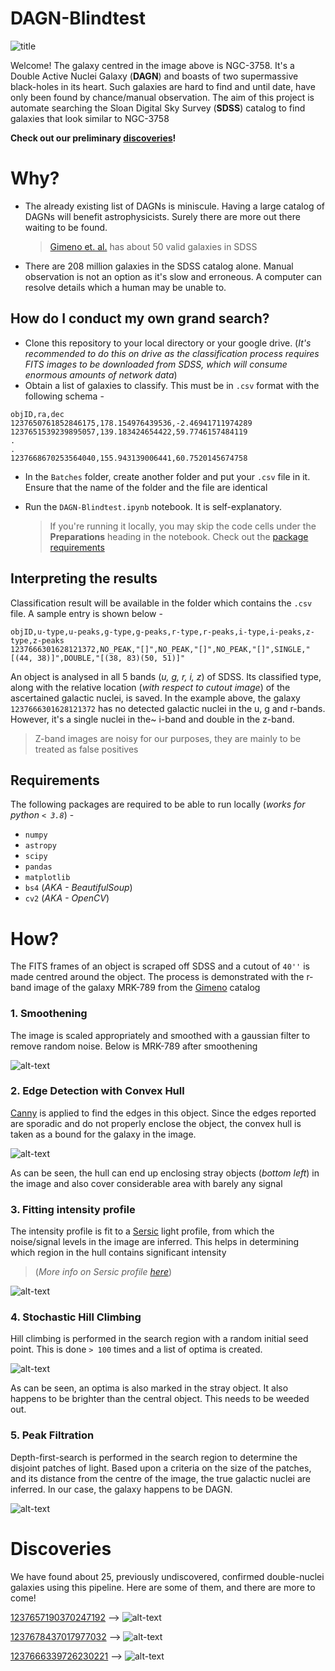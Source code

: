 # DAGN-Blindtest

![title](Images/ngc-3758_background.jpg)

Welcome! The galaxy centred in the image above is NGC-3758. It's a Double Active Nuclei Galaxy (**DAGN**) and boasts of two supermassive black-holes in its heart. Such galaxies are hard to find and until date, have only been found by chance/manual observation. The aim of this project is automate searching the Sloan Digital Sky Survey (**SDSS**) catalog to find galaxies that look similar to NGC-3758

**Check out our preliminary [discoveries](#discoveries)!**

# Why?

- The already existing list of DAGNs is miniscule. Having a large catalog of DAGNs will benefit astrophysicists. Surely there are more out there waiting to be found.
  > [Gimeno et. al.](https://iopscience.iop.org/article/10.1086/421371/pdf) has about 50 valid galaxies in SDSS
- There are 208 million galaxies in the SDSS catalog alone. Manual observation is not an option as it's slow and erroneous. A computer can resolve details which a human may be unable to.

[//]: # (Add link about )

## How do I conduct my own grand search?

- Clone this repository to your local directory or your google drive. (*It's recommended to do this on drive as the classification process requires FITS images to be downloaded from SDSS, which will consume enormous amounts of network data*)
- Obtain a list of galaxies to classify. This must be in `.csv` format with the following schema -
```
objID,ra,dec
1237650761852846175,178.154976439536,-2.46941711974289
1237651539239895057,139.183424654422,59.7746157484119
.
.
1237668670253564040,155.943139006441,60.7520145674758
```
- In the `Batches` folder, create another folder and put your `.csv` file in it. Ensure that the name of the folder and the file are identical
- Run the `DAGN-Blindtest.ipynb` notebook. It is self-explanatory.

  > If you're running it locally, you may skip the code cells under the **Preparations** heading in the notebook. Check out the [package requirements](#requirements)

## Interpreting the results

Classification result will be available in the folder which contains the `.csv` file. A sample entry is shown below -
```
objID,u-type,u-peaks,g-type,g-peaks,r-type,r-peaks,i-type,i-peaks,z-type,z-peaks
1237666301628121372,NO_PEAK,"[]",NO_PEAK,"[]",NO_PEAK,"[]",SINGLE,"[(44, 38)]",DOUBLE,"[(38, 83)(50, 51)]"
```
An object is analysed in all 5 bands (*u, g, r, i, z*) of SDSS. Its classified type, along with the relative location (*with respect to cutout image*) of the ascertained galactic nuclei, is saved. In the example above, the galaxy `1237666301628121372` has no detected galactic nuclei in the u, g and r-bands. However, it's a single nuclei in the~ i-band and double in the z-band.
> Z-band images are noisy for our purposes, they are mainly to be treated as false positives

## Requirements

The following packages are required to be able to run locally (*works for python `< 3.8`*) -
 - `numpy`
 - `astropy`
 - `scipy`
 - `pandas`
 - `matplotlib`
 - `bs4` (*AKA - BeautifulSoup*)
 - `cv2` (*AKA - OpenCV*)

# How?

The FITS frames of an object is scraped off SDSS and a cutout of `40''` is made centred around the object. The process is demonstrated with the r-band image of the galaxy MRK-789 from the [Gimeno](https://iopscience.iop.org/article/10.1086/421371/pdf) catalog

### 1. Smoothening

The image is scaled appropriately and smoothed with a gaussian filter to remove random noise. Below is MRK-789 after smoothening

![alt-text](Images/smooth.png)

### 2. Edge Detection with Convex Hull

[Canny](https://docs.opencv.org/3.4/da/d5c/tutorial_canny_detector.html) is applied to find the edges in this object. Since the edges reported are sporadic and do not properly enclose the object, the convex hull is taken as a bound for the galaxy in the image.

![alt-text](Images/hull.png)

As can be seen, the hull can end up enclosing stray objects (*bottom left*) in the image and also cover considerable area with barely any signal

### 3. Fitting intensity profile

The intensity profile is fit to a [Sersic](https://en.wikipedia.org/wiki/Sersic_profile) light profile, from which the noise/signal levels in the image are inferred. This helps in determining which region in the hull contains significant intensity
> (*More info on Sersic profile [here](https://arxiv.org/pdf/astro-ph/9309013.pdf)*)

![alt-text](Images/signal.png)

### 4. Stochastic Hill Climbing

Hill climbing is performed in the search region with a random initial seed point. This is done `> 100` times and a list of optima is created.

![alt-text](Images/hill-opts.png)

As can be seen, an optima is also marked in the stray object. It also happens to be brighter than the central object. This needs to be weeded out.

### 5. Peak Filtration

Depth-first-search is performed in the search region to determine the disjoint patches of light. Based upon a criteria on the size of the patches, and its distance from the centre of the image, the true galactic nuclei are inferred. In our case, the galaxy happens to be DAGN.

![alt-text](Images/peaks.png)

# Discoveries

We have found about 25, previously undiscovered, confirmed double-nuclei galaxies using this pipeline. Here are some of them, and there are more to come!

[1237657190370247192](http://skyserver.sdss.org/dr15/en/tools/explore/summary.aspx?id=1237657190370247192) --> ![alt-text](Images/discovery1.png)

[1237678437017977032](http://skyserver.sdss.org/dr15/en/tools/explore/summary.aspx?id=1237678437017977032) --> ![alt-text](Images/discovery2.png)

[1237666339726230221](http://skyserver.sdss.org/dr15/en/tools/explore/summary.aspx?id=1237666339726230221) --> ![alt-text](Images/discovery3.png)
